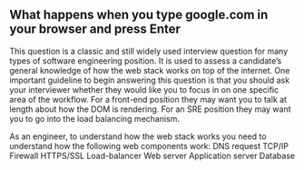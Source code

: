 ## What happens when you type google.com in your browser and press Enter
This question is a classic and still widely used interview question for many types of software engineering position. It is used to assess a candidate’s general knowledge of how the web stack works on top of the internet. One important guideline to begin answering this question is that you should ask your interviewer whether they would like you to focus in on one specific area of the workflow. For a front-end position they may want you to talk at length about how the DOM is rendering. For an SRE position they may want you to go into the load balancing mechanism.

As an engineer, to understand how the web stack works you need to understand how the following web components work:
    DNS request
    TCP/IP
    Firewall
    HTTPS/SSL
    Load-balancer
    Web server
    Application server
    Database

